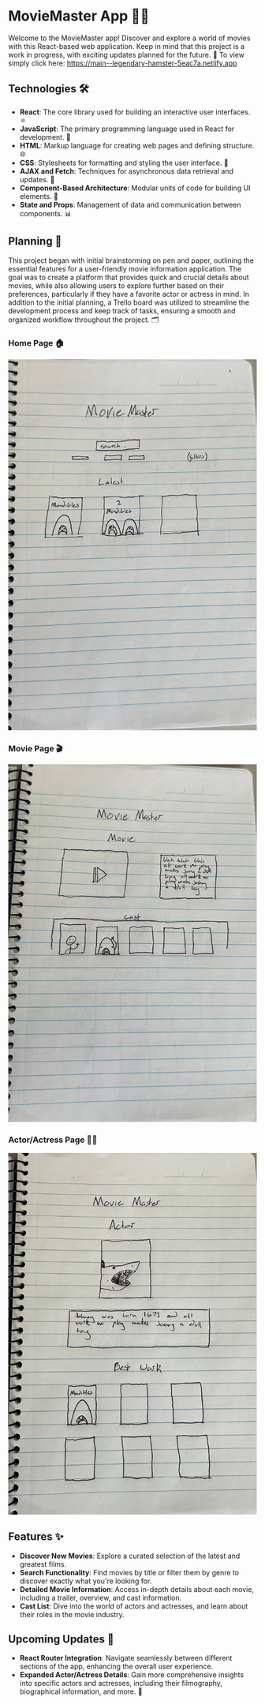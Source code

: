 # MovieMaster App 🎥🍿

Welcome to the MovieMaster app! Discover and explore a world of movies with this React-based web application. Keep in mind that this project is a work in progress, with exciting updates planned for the future. 🚀
To view simply click here: https://main--legendary-hamster-5eac7a.netlify.app

## Technologies 🛠️

- **React**: The core library used for building an interactive user interfaces. ⚛️
- **JavaScript**: The primary programming language used in React for development. 📜
- **HTML**: Markup language for creating web pages and defining structure. 🌐
- **CSS**: Stylesheets for formatting and styling the user interface. 🎨
- **AJAX and Fetch**: Techniques for asynchronous data retrieval and updates. 🔄
- **Component-Based Architecture**: Modular units of code for building UI elements. 🧩
- **State and Props**: Management of data and communication between components. 📊

## Planning 📝

This project began with initial brainstorming on pen and paper, outlining the essential features for a user-friendly movie information application. The goal was to create a platform that provides quick and crucial details about movies, while also allowing users to explore further based on their preferences, particularly if they have a favorite actor or actress in mind. In addition to the initial planning, a Trello board was utilized to streamline the development process and keep track of tasks, ensuring a smooth and organized workflow throughout the project. 🗂️

### Home Page 🏠

![Planning 1](./public/377246127_671892534724669_2772955233574064175_n.jpg)

### Movie Page 🎬

![Planning 2](./public/385529556_1725442747923128_7891394555239904377_n.jpg)

### Actor/Actress Page 👩‍🎤

![Planning 3](./public/386889601_3494421014143636_1607121340375971557_n.jpg)

## Features ✨

- **Discover New Movies**: Explore a curated selection of the latest and greatest films.
- **Search Functionality**: Find movies by title or filter them by genre to discover exactly what you're looking for.
- **Detailed Movie Information**: Access in-depth details about each movie, including a trailer, overview, and cast information.
- **Cast List**: Dive into the world of actors and actresses, and learn about their roles in the movie industry.

## Upcoming Updates 🔄

- **React Router Integration**: Navigate seamlessly between different sections of the app, enhancing the overall user experience.
- **Expanded Actor/Actress Details**: Gain more comprehensive insights into specific actors and actresses, including their filmography, biographical information, and more. 🌟
